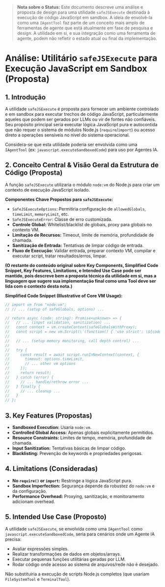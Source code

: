 > **Nota sobre o Status:** Este documento descreve uma análise e proposta de design para uma utilidade `safeJSExecute` destinada à execução de código JavaScript em sandbox. A ideia de envolvê-la como uma `IAgentTool` faz parte de um conceito mais amplo de ferramentas de agente que está atualmente em fase de pesquisa e design. A utilidade em si, e sua integração como uma ferramenta de agente, podem não refletir o estado atual ou final da implementação.

# Análise: Utilitário `safeJSExecute` para Execução JavaScript em Sandbox (Proposta)

## 1. Introdução

A utilidade `safeJSExecute` é proposta para fornecer um ambiente controlado e em sandbox para executar trechos de código JavaScript, particularmente aqueles que podem ser gerados por LLMs ou vir de fontes não confiáveis. Seu propósito principal seria executar lógica JavaScript pura e autocontida que não requer o sistema de módulos Node.js (`require`/`import`) ou acesso direto a operações sensíveis no nível do sistema operacional.

Considera-se que esta utilidade poderia ser envolvida como uma `IAgentTool` (ex: `javascript.executeSandboxedCode`) para uso por Agentes IA.

## 2. Conceito Central & Visão Geral da Estrutura de Código (Proposta)

A função `safeJSExecute` utilizaria o módulo `node:vm` do Node.js para criar um contexto de execução JavaScript isolado.

**Componentes Chave Propostos para `safeJSExecute`:**

- `SafeJSExecuteOptions`: Permitiria configuração de `allowedGlobals`, `timeLimit`, `memoryLimit`, etc.
- `SafeJSExecuteError`: Classe de erro customizada.
- **Controle Global:** Whitelist/blacklist de globais, proxy para globais no contexto VM.
- **Limitação de Recursos:** Timeout, limite de memória, profundidade de chamada.
- **Sanitização de Entrada:** Tentativas de limpar código de entrada.
- **Fluxo de Execução:** Validar entrada, preparar contexto VM, compilar e executar script, tratar resultados/erros, limpar.

**(O restante do conteúdo original sobre Key Components, Simplified Code Snippet, Key Features, Limitations, e Intended Use Case pode ser mantido, pois descreve bem a proposta técnica da utilidade em si, mas a linguagem que sugere sua implementação final como uma Tool deve ser lida com o contexto desta nota.)**

**Simplified Code Snippet (Illustrative of Core VM Usage):**

```javascript
// import vm from "node:vm";
// // ... (setup of safeGlobals, options) ...

// return async (code: string): Promise<unknown> => {
//   // ... (input validation, sanitization) ...
//   const context = vm.createContext(safeGlobalsWithProxy);
//   const script = new vm.Script(\`(function() { 'use strict'; \${code} })();\`);
//
//   // ... (setup memory monitoring, call depth control) ...
//
//   try {
//     const result = await script.runInNewContext(context, {
//       timeout: options.timeLimit,
//       // ... other vm options
//     });
//     return result;
//   } catch (error) {
//     // ... handle/rethrow error ...
//   } finally {
//     // ... cleanup ...
//   }
// };
```

## 3. Key Features (Propostas)

- **Sandboxed Execution:** Usaria `node:vm`.
- **Controlled Global Access:** Apenas globais explicitamente permitidos.
- **Resource Constraints:** Limites de tempo, memória, profundidade de chamada.
- **Input Sanitization:** Tentativas básicas de limpar código.
- **Blacklisting:** Prevenção de keywords e propriedades perigosas.

## 4. Limitations (Consideradas)

- **No `require()` or `import`:** Restringe a lógica JavaScript pura.
- **Sandbox Imperfection:** Segurança depende da robustez do `node:vm` e da configuração.
- **Performance Overhead:** Proxying, sanitização, e monitoramento adicionam overhead.

## 5. Intended Use Case (Proposto)

A utilidade `safeJSExecute`, se envolvida como uma `IAgentTool` como `javascript.executeSandboxedCode`, seria para cenários onde um Agente IA precisa:

- Avaliar expressões simples.
- Realizar transformações de dados em objetos/arrays.
- Executar pequenas funções utilitárias geradas por LLM.
- Rodar código onde acesso ao sistema de arquivos/rede não é desejado.

Não substituiria a execução de scripts Node.js completos (que usariam `FileSystemTool` e `TerminalTool`).
